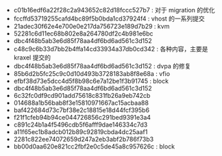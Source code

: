 - c01b16edf6a22f28c2a943652c82d18fccc527b7 : 对于 migration 的优化
- fccffd53719255cafd4bc89f5b0bda1cd37924f4 : vhost 的一系列提交
- 21adec30f62e4e700e0e217da756723e189d7b29 : kvm
- 52281c6d11ec68b802e8a264780df2c4b981e6bc
- dbc4f48b5ab3e6d85f78aa4df6bd6ad561c3d152
- c48c9c6b33d7bb2b4ffa14cd33934a37db0cd342 : 各种内容，主要是 kraxel 提交的
- dbc4f48b5ab3e6d85f78aa4df6bd6ad561c3d152 : dvpa 的修复
- 85b6d2b5fc25c9c0d10d493b3728183ab8f8e68a : vfio
- efbf38d73e5dcc4d5f8b98c6e7a12be1f3b91745 : block
- dbc4f48b5ab3e6d85f78aa4df6bd6ad561c3d152
- 6c32fc0df9cd901add75618c831fb26a9eb742cb
- 014688a1b56bab8f3e15810971667ac15acbaa88
- baf422684d73c7bf38e2c18815e18d44fcf395b6
- f21f1cfeb94b94ce044726856c291bed9391e3a4
- c891c24b1a4f5496cdb5f6afff9dae146334c7d3
- a11f65ec1b8adcb012b89c92819cbda4dc25aaf1
- 2281c822ee74072659d247a2eb3abf2b786f73b3
- bb00d0aa620e821cc2fbf2e0c5de45a8c957626c : block
